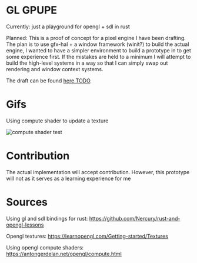 # GL GPUPE

Currently: just a playground for opengl + sdl in rust

Planned: 
This is a proof of concept for a pixel engine I have been drafting. 
The plan is to use gfx-hal + a window framework (winit?) to build the actual engine,
I wanted to have a simpler environment to build a prototype in to get some experience first.
If the mistakes are held to a minimum I will attempt to build the high-level systems in a way so that I can simply swap out rendering and window context systems.

The draft can be found [here TODO](todo). 

# Gifs

Using compute shader to update a texture

![compute shader test](https://i.imgur.com/ZeeIWbb.gif)

# Contribution

The actual implementation will accept contribution. However, this prototype will not as it serves as a learning experience for me

# Sources

Using gl and sdl bindings for rust: https://github.com/Nercury/rust-and-opengl-lessons

Opengl textures: https://learnopengl.com/Getting-started/Textures

Using opengl compute shaders: https://antongerdelan.net/opengl/compute.html